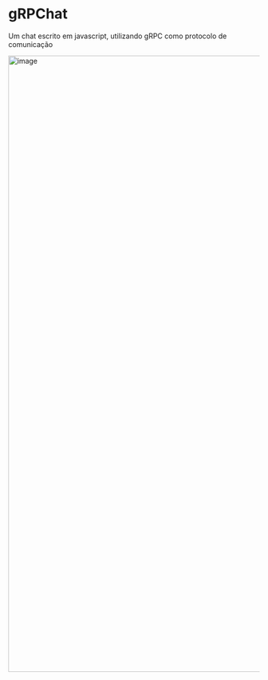 # gRPChat
Um chat escrito em javascript, utilizando gRPC como protocolo de comunicação

<img width="1237" alt="image" src="https://user-images.githubusercontent.com/56000167/220186718-81f7948e-030e-4c25-b67e-03f4b7b1ac49.png">
